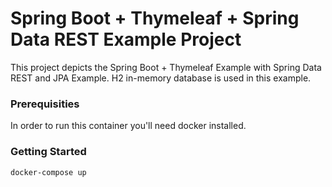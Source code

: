 # Spring Boot + Thymeleaf + Spring Data REST Example Project

This project depicts the Spring Boot + Thymeleaf Example with Spring Data REST and JPA Example. H2 in-memory database is used in this example. 

### Prerequisities

In order to run this container you'll need docker installed.

### Getting Started

```shell
docker-compose up
